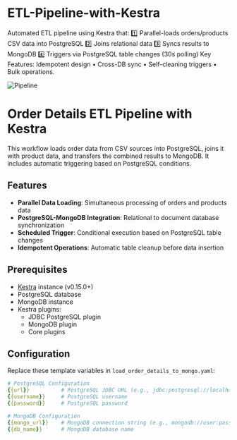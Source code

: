 # ETL-Pipeline-with-Kestra
Automated ETL pipeline using Kestra that:
1️⃣ Parallel-loads orders/products CSV data into PostgreSQL 
2️⃣ Joins relational data
3️⃣ Syncs results to MongoDB 
4️⃣ Triggers via PostgreSQL table changes (30s polling) Key Features: Idempotent design • Cross-DB sync • Self-cleaning triggers • Bulk operations.

![Pipeline]([https://datavidhya-static-content.s3.ap-south-1.amazonaws.com/architecture/DataVidhya+Projects+(1)_page-0001.jpg](https://drive.google.com/file/d/1WTH_Sq8nBIoGEzAOD8hxIfsVFEGKatm3/view?usp=sharing))
# Order Details ETL Pipeline with Kestra

This workflow loads order data from CSV sources into PostgreSQL, joins it with product data, and transfers the combined results to MongoDB. It includes automatic triggering based on PostgreSQL conditions.

## Features
- **Parallel Data Loading**: Simultaneous processing of orders and products data
- **PostgreSQL-MongoDB Integration**: Relational to document database synchronization
- **Scheduled Trigger**: Conditional execution based on PostgreSQL table changes
- **Idempotent Operations**: Automatic table cleanup before data insertion

## Prerequisites
- [Kestra](https://kestra.io) instance (v0.15.0+)
- PostgreSQL database
- MongoDB instance
- Kestra plugins:
  - JDBC PostgreSQL plugin
  - MongoDB plugin
  - Core plugins

## Configuration
Replace these template variables in `load_order_details_to_mongo.yaml`:
```yaml
# PostgreSQL Configuration
{{url}}          # PostgreSQL JDBC URL (e.g., jdbc:postgresql://localhost:5432/orders)
{{username}}     # PostgreSQL username
{{password}}     # PostgreSQL password

# MongoDB Configuration
{{mongo_url}}    # MongoDB connection string (e.g., mongodb://user:pass@localhost:27017)
{{db_name}}      # MongoDB database name
